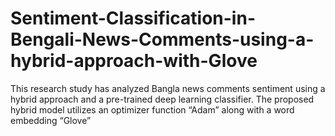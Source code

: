 # Sentiment-Classification-in-Bengali-News-Comments-using-a-hybrid-approach-with-Glove
This research study has analyzed Bangla news comments sentiment using a hybrid approach and a pre-trained deep learning classifier. The proposed hybrid model utilizes an optimizer function “Adam” along with a word embedding “Glove”
